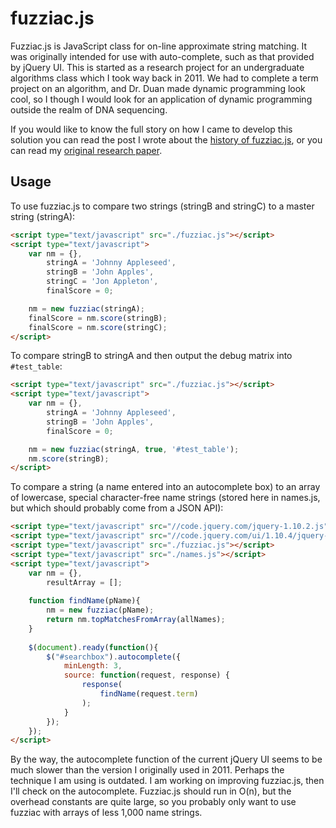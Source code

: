 # fuzziac.js
Fuzziac.js is JavaScript class for on-line approximate string matching. It was originally intended for use with auto-complete, such as that provided by jQuery UI. This is started as a research project for an undergraduate algorithms class which I took way back in 2011. We had to complete a term project on an algorithm, and Dr. Duan made dynamic programming look cool, so I though I would look for an application of dynamic programming outside the realm of DNA sequencing.

If you would like to know the full story on how I came to develop this solution you can read the post I wrote about the [history of fuzziac.js][fuzziacpost], or you can read my [original research paper][fuzziacresearch].

## Usage
To use fuzziac.js to compare two strings (stringB and stringC) to a master string (stringA):

```html
<script type="text/javascript" src="./fuzziac.js"></script>
<script type="text/javascript">
	var nm = {},
		stringA = 'Johnny Appleseed',
		stringB = 'John Apples',
		stringC = 'Jon Appleton',
		finalScore = 0;

	nm = new fuzziac(stringA);
	finalScore = nm.score(stringB);
	finalScore = nm.score(stringC);
</script>
```

To compare stringB to stringA and then output the debug matrix into `#test_table`:

```html
<script type="text/javascript" src="./fuzziac.js"></script>
<script type="text/javascript">
	var nm = {},
		stringA = 'Johnny Appleseed',
		stringB = 'John Apples',
		finalScore = 0;

	nm = new fuzziac(stringA, true, '#test_table');
	nm.score(stringB);
</script>
```

To compare a string (a name entered into an autocomplete box) to an array of lowercase, special character-free name strings (stored here in names.js, but which should probably come from a JSON API):

```html
<script type="text/javascript" src="//code.jquery.com/jquery-1.10.2.js"></script>
<script type="text/javascript" src="//code.jquery.com/ui/1.10.4/jquery-ui.js"></script>
<script type="text/javascript" src="./fuzziac.js"></script>
<script type="text/javascript" src="./names.js"></script>
<script type="text/javascript">
	var nm = {},
		resultArray = [];
	
	function findName(pName){
		nm = new fuzziac(pName);
		return nm.topMatchesFromArray(allNames);
	}
	
	$(document).ready(function(){
		$("#searchbox").autocomplete({
			minLength: 3,
			source: function(request, response) {
				response(
					findName(request.term)
				);
			}
		});
	});
</script>
```

By the way, the autocomplete function of the current jQuery UI seems to be much slower than the version I originally used in 2011. Perhaps the technique I am using is outdated. I am working on improving fuzziac.js, then I'll check on the autocomplete. Fuzziac.js should run in O(n), but the overhead constants are quite large, so you probably only want to use fuzziac with arrays of less 1,000 name strings.


[fuzziacpost]: http://christopherstoll.org/2014/01/18/objective-c-increment-operator.html
[fuzziacresearch]: 2011-11_FinalProjectReport.pdf

